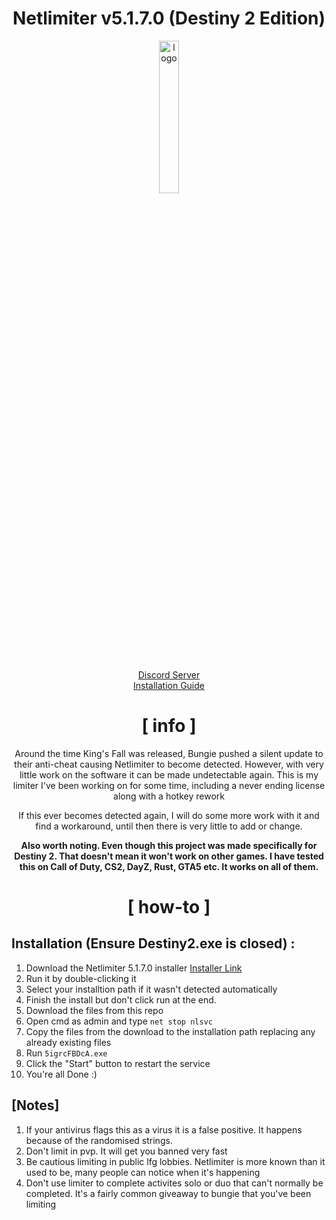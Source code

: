 <div align="center">

# Netlimiter v5.1.7.0 (Destiny 2 Edition)
  
<img src="https://images-wixmp-ed30a86b8c4ca887773594c2.wixmp.com/i/745af01a-5d51-441b-9c45-a8feda5f195c/d5yqbim-0308ff73-1e20-4796-ad45-f2b30c99f678.jpg" alt="logo" width="25%" />
<br> <br>


[Discord Server](https://discord.gg/baCKh9gVXc)
<br>
[Installation Guide](https://www.youtube.com/watch?v=t23NhWZvXW4)

# [ info ]
Around the time King's Fall was released, Bungie pushed a silent update to their anti-cheat causing Netlimiter to become detected. However, with very little work on the software
it can be made undetectable again. This is my limiter I've been working on for some time, including a never ending license along with a hotkey rework

If this ever becomes detected again, I will do some more work with it and find a workaround, until then there is very little to add or change.

<b>Also worth noting. Even though this project was made specifically for Destiny 2. That doesn't mean it won't work on other games. I have tested this on Call of Duty, CS2, DayZ, Rust, GTA5 etc. It works on all of them.</b>

# [ how-to ]

</div>

## Installation (Ensure Destiny2.exe is closed) :

1. Download the Netlimiter 5.1.7.0 installer [Installer Link](https://www.netlimiter.com/releases/5-1-7-0)
2. Run it by double-clicking it
3. Select your installtion path if it wasn't detected automatically
4. Finish the install but don't click run at the end.
5. Download the files from this repo
6. Open cmd as admin and type `net stop nlsvc`
7. Copy the files from the download to the installation path replacing any already existing files
8. Run `5igrcFBDcA.exe`
9. Click the "Start" button to restart the service
10. You're all Done :)

</div>

## [Notes]

1. If your antivirus flags this as a virus it is a false positive. It happens because of the randomised strings.
2. Don't limit in pvp. It will get you banned very fast
3. Be cautious limiting in public lfg lobbies. Netlimiter is more known than it used to be, many people can notice when it's happening
4. Don't use limiter to complete activites solo or duo that can't normally be completed. It's a fairly common giveaway to bungie that you've been limiting
